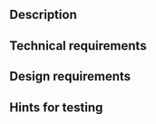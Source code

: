 <!--- Provide a general summary of the task in the Title above -->

## Description
<!-- Very brief description of why this needs to be done.. -->

## Technical requirements
<!-- Technical (engineering) requirements and limitations that are known (if any). -->

## Design requirements
<!-- UX (user experience) / DX (developer experience) related requirements. -->

## Hints for testing 
<!-- Optional -->
